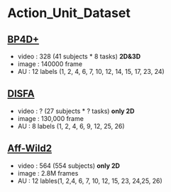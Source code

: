 # Action_Unit_Dataset

## [BP4D+](https://www.cs.binghamton.edu/~lijun/Research/3DFE/3DFE_Analysis.html)
- video : 328 (41 subjects * 8 tasks) **2D&3D**
- image : 140000 frame
- AU : 12 labels (1, 2, 4, 6, 7, 10, 12, 14, 15, 17, 23, 24)

## [DISFA](http://mohammadmahoor.com/disfa/)
- video : ? (27 subjects * ? tasks) **only 2D**
- image : 130,000 frame
- AU : 8 labels (1, 2, 4, 6, 9, 12, 25, 26)

## [Aff-Wild2](https://ibug.doc.ic.ac.uk/resources/aff-wild2/)
- video : 564 (554 subjects) **only 2D**
- image : 2.8M frames
- AU : 12 lables(1, 2,4, 6, 7, 10, 12, 15, 23, 24,25, 26)

## 


